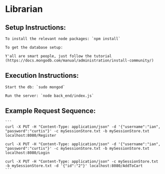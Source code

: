 # Librarian

## Setup Instructions:
    To install the relevant node packages: `npm install`
    
    To get the database setup: 
    
    Y'all are smart people, just follow the tutorial (https://docs.mongodb.com/manual/administration/install-community/)
    
    

## Execution Instructions:
    Start the db: `sudo mongod`
    
    Run the server: `node back_end/index.js`
    
## Example Request Sequence:
    
    ```
    curl -X PUT -H "Content-Type: application/json" -d '{"username":"ian", "password":"curtis"}' -c mySessionStore.txt -b mySessionStore.txt localhost:8080/Register
    
    curl -X PUT -H "Content-Type: application/json" -d '{"username":"ian", "password":"curtis"}' -c mySessionStore.txt -b mySessionStore.txt localhost:8080/Login
    
    curl -X PUT -H "Content-Type: application/json" -c mySessionStore.txt -b mySessionStore.txt -d '{"id":"2"}' localhost:8080/AddToCart
    ```
